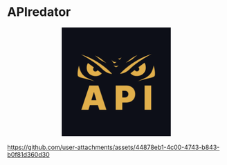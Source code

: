 # APIredator


<center><img width="50%" src="./icon.png"/></center>



https://github.com/user-attachments/assets/44878eb1-4c00-4743-b843-b0f81d360d30

